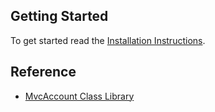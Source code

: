 ﻿Getting Started
---------------
To get started read the [Installation Instructions](Installation-Instructions.md).

Reference
---------
- [MvcAccount Class Library](http://maxtoroq.users.sf.net/mvcaccount/library/0.8/)